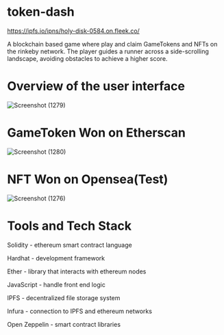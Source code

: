# token-dash
https://ipfs.io/ipns/holy-disk-0584.on.fleek.co/

A blockchain based game where play and claim GameTokens and NFTs on the rinkeby network.
The player guides a runner across a side-scrolling landscape, avoiding obstacles to achieve a higher score.

# Overview of the user interface

![Screenshot (1279)](https://user-images.githubusercontent.com/67197664/167314611-5ed1c8d0-ba5e-40be-86a1-ac872ffb29fa.png)

# GameToken Won on Etherscan

![Screenshot (1280)](https://user-images.githubusercontent.com/67197664/167314669-debf1b03-8a06-4d76-a5d0-f3d5e037d603.png)

# NFT Won on Opensea(Test)

![Screenshot (1276)](https://user-images.githubusercontent.com/67197664/167314710-4d463b07-4455-4b02-bf81-6605f9ab74a4.png)

# Tools and Tech Stack

Solidity - ethereum smart contract language

Hardhat - development framework

Ether - library that interacts with ethereum nodes

JavaScript - handle front end logic

IPFS - decentralized file storage system

Infura - connection to IPFS and ethereum networks

Open Zeppelin - smart contract libraries
